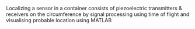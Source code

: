 Localizing a sensor in a container consists of piezoelectric transmitters & receivers  on the circumference by signal processing using time of flight and visualising probable location using MATLAB  

